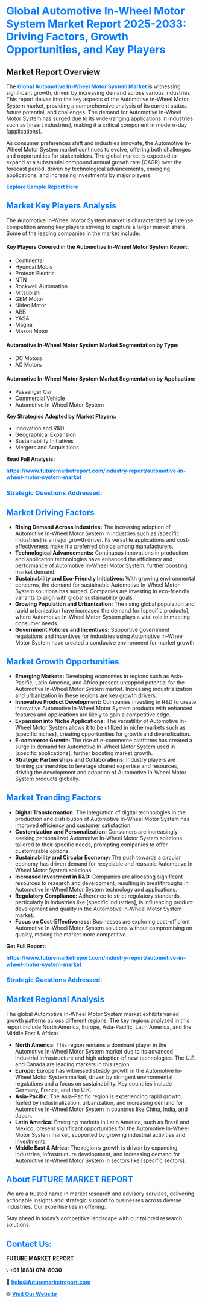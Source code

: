 <h1 style="color: #007BFF;">Global Automotive In-Wheel Motor System Market Report 2025-2033: Driving Factors, Growth Opportunities, and Key Players</h1>

<section id="overview">
<h2>Market Report Overview</h2>
<p>The <a href="https://www.futuremarketreport.com/industry-report/automotive-in-wheel-motor-system-market" style="color: #007BFF; text-decoration: none;"><strong>Global Automotive In-Wheel Motor System Market</strong></a> is witnessing significant growth, driven by increasing demand across various industries. This report delves into the key aspects of the Automotive In-Wheel Motor System market, providing a comprehensive analysis of its current status, future potential, and challenges. The demand for Automotive In-Wheel Motor System has surged due to its wide-ranging applications in industries such as [insert industries], making it a critical component in modern-day [applications].</p>
<p>As consumer preferences shift and industries innovate, the Automotive In-Wheel Motor System market continues to evolve, offering both challenges and opportunities for stakeholders. The global market is expected to expand at a substantial compound annual growth rate (CAGR) over the forecast period, driven by technological advancements, emerging applications, and increasing investments by major players.</p>
</section>

<section id="overview">
<p><a href="https://www.futuremarketreport.com/request-sample/reportId=126149" style="color: #007BFF; text-decoration: none;"><strong>Explore Sample Report Here</strong></a></p>
</section>

<section id="key-players">
<h2 style="color: #007BFF;">Market Key Players Analysis</h2>
<p>The Automotive In-Wheel Motor System market is characterized by intense competition among key players striving to capture a larger market share. Some of the leading companies in the market include:</p>
<h4>Key Players Covered in the Automotive In-Wheel Motor System Report:</h4>
<ul><li>Continental</li><li>Hyundai Mobis</li><li>Protean Electric</li><li>NTN</li><li>Rockwell Automation</li><li>Mitsubishi</li><li>GEM Motor</li><li>Nidec Motor</li><li>ABB</li><li>YASA</li><li>Magna</li><li>Maxon Motor</li></ul>
<h4>Automotive In-Wheel Motor System Market Segmentation by Type:</h4>
<ul><li>DC Motors</li><li>AC Motors</li></ul>

<h4>Automotive In-Wheel Motor System Market Segmentation by Application:</h4>
<ul><li>Passenger Car</li><li>Commercial Vehicle</li><li>Automotive In-Wheel Motor System</li></ul>
<p><strong>Key Strategies Adopted by Market Players:</strong></p>
<ul>
<li>Innovation and R&D</li>
<li>Geographical Expansion</li>
<li>Sustainability Initiatives</li>
<li>Mergers and Acquisitions</li>
</ul>
</section>

<section>
<p><strong>Read Full Analysis: </strong></p><a href="https://www.futuremarketreport.com/industry-report/automotive-in-wheel-motor-system-market" style="color: #007BFF; text-decoration: none;"><strong>https://www.futuremarketreport.com/industry-report/automotive-in-wheel-motor-system-market</strong></a>
<h3 style="color: #007BFF;">Strategic Questions Addressed:</h3>
</section>

<section id="driving-factors">
<h2 style="color: #007BFF;">Market Driving Factors</h2>
<ul>
<li><strong>Rising Demand Across Industries:</strong> The increasing adoption of Automotive In-Wheel Motor System in industries such as [specific industries] is a major growth driver. Its versatile applications and cost-effectiveness make it a preferred choice among manufacturers.</li>
<li><strong>Technological Advancements:</strong> Continuous innovations in production and application technologies have enhanced the efficiency and performance of Automotive In-Wheel Motor System, further boosting market demand.</li>
<li><strong>Sustainability and Eco-Friendly Initiatives:</strong> With growing environmental concerns, the demand for sustainable Automotive In-Wheel Motor System solutions has surged. Companies are investing in eco-friendly variants to align with global sustainability goals.</li>
<li><strong>Growing Population and Urbanization:</strong> The rising global population and rapid urbanization have increased the demand for [specific products], where Automotive In-Wheel Motor System plays a vital role in meeting consumer needs.</li>
<li><strong>Government Policies and Incentives:</strong> Supportive government regulations and incentives for industries using Automotive In-Wheel Motor System have created a conducive environment for market growth.</li>
</ul>
</section>

<section id="growth-opportunities">
<h2 style="color: #007BFF;">Market Growth Opportunities</h2>
<ul>
<li><strong>Emerging Markets:</strong> Developing economies in regions such as Asia-Pacific, Latin America, and Africa present untapped potential for the Automotive In-Wheel Motor System market. Increasing industrialization and urbanization in these regions are key growth drivers.</li>
<li><strong>Innovative Product Development:</strong> Companies investing in R&D to create innovative Automotive In-Wheel Motor System products with enhanced features and applications are likely to gain a competitive edge.</li>
<li><strong>Expansion into Niche Applications:</strong> The versatility of Automotive In-Wheel Motor System allows it to be utilized in niche markets such as [specific niches], creating opportunities for growth and diversification.</li>
<li><strong>E-commerce Growth:</strong> The rise of e-commerce platforms has created a surge in demand for Automotive In-Wheel Motor System used in [specific applications], further boosting market growth.</li>
<li><strong>Strategic Partnerships and Collaborations:</strong> Industry players are forming partnerships to leverage shared expertise and resources, driving the development and adoption of Automotive In-Wheel Motor System products globally.</li>
</ul>
</section>

<section id="trending-factors">
<h2 style="color: #007BFF;">Market Trending Factors</h2>
<ul>
<li><strong>Digital Transformation:</strong> The integration of digital technologies in the production and distribution of Automotive In-Wheel Motor System has improved efficiency and customer satisfaction.</li>
<li><strong>Customization and Personalization:</strong> Consumers are increasingly seeking personalized Automotive In-Wheel Motor System solutions tailored to their specific needs, prompting companies to offer customizable options.</li>
<li><strong>Sustainability and Circular Economy:</strong> The push towards a circular economy has driven demand for recyclable and reusable Automotive In-Wheel Motor System solutions.</li>
<li><strong>Increased Investment in R&D:</strong> Companies are allocating significant resources to research and development, resulting in breakthroughs in Automotive In-Wheel Motor System technology and applications.</li>
<li><strong>Regulatory Compliance:</strong> Adherence to strict regulatory standards, particularly in industries like [specific industries], is influencing product development and quality in the Automotive In-Wheel Motor System market.</li>
<li><strong>Focus on Cost-Effectiveness:</strong> Businesses are exploring cost-efficient Automotive In-Wheel Motor System solutions without compromising on quality, making the market more competitive.</li>
</ul>
</section>

<section>
<p><strong>Get Full Report: </strong></p><a href="https://www.futuremarketreport.com/industry-report/automotive-in-wheel-motor-system-market" style="color: #007BFF; text-decoration: none;"><strong>https://www.futuremarketreport.com/industry-report/automotive-in-wheel-motor-system-market</strong></a>
<h3 style="color: #007BFF;">Strategic Questions Addressed:</h3>
</section>


<section id="regional-analysis">
<h2 style="color: #007BFF;">Market Regional Analysis</h2>
<p>The global Automotive In-Wheel Motor System market exhibits varied growth patterns across different regions. The key regions analyzed in this report include North America, Europe, Asia-Pacific, Latin America, and the Middle East & Africa:</p>
<ul>
<li><strong>North America:</strong> This region remains a dominant player in the Automotive In-Wheel Motor System market due to its advanced industrial infrastructure and high adoption of new technologies. The U.S. and Canada are leading markets in this region.</li>
<li><strong>Europe:</strong> Europe has witnessed steady growth in the Automotive In-Wheel Motor System market, driven by stringent environmental regulations and a focus on sustainability. Key countries include Germany, France, and the U.K.</li>
<li><strong>Asia-Pacific:</strong> The Asia-Pacific region is experiencing rapid growth, fueled by industrialization, urbanization, and increasing demand for Automotive In-Wheel Motor System in countries like China, India, and Japan.</li>
<li><strong>Latin America:</strong> Emerging markets in Latin America, such as Brazil and Mexico, present significant opportunities for the Automotive In-Wheel Motor System market, supported by growing industrial activities and investments.</li>
<li><strong>Middle East & Africa:</strong> The region’s growth is driven by expanding industries, infrastructure development, and increasing demand for Automotive In-Wheel Motor System in sectors like [specific sectors].</li>
</ul>
</section>

<footer>
<h2 style="color: #007BFF;">About FUTURE MARKET REPORT</h2>
<p>We are a trusted name in market research and advisory services, delivering actionable insights and strategic support to businesses across diverse industries. Our expertise lies in offering:</p>

<p>Stay ahead in today’s competitive landscape with our tailored research solutions.</p>

<h2 style="color: #007BFF;">Contact Us:</h2>
<p><strong>FUTURE MARKET REPORT</strong></p>
<p>📞 <strong>+91 (883) 074-8030</strong></p>
<p>📧 <strong><a href="mailto:help@futuremarketreport.com" style="color: #007BFF;">help@futuremarketreport.com</a></strong></p>
<p>🌐 <strong><a href="https://www.futuremarketreport.com/" style="color: #007BFF;">Visit Our Website</a></strong></p>
</footer>